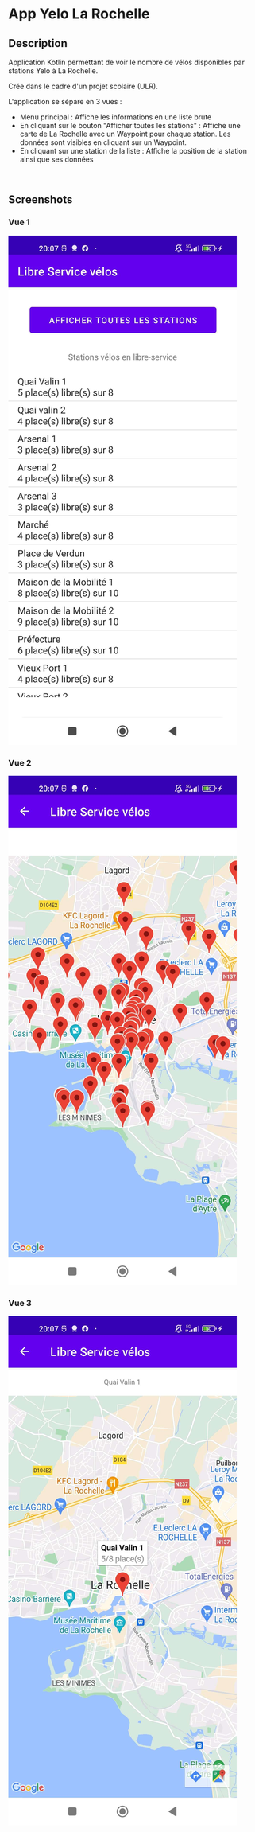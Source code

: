 # App Yelo La Rochelle

## Description

Application Kotlin permettant de voir le nombre de vélos disponibles par stations Yelo à La Rochelle.

Crée dans le cadre d'un projet scolaire (ULR).

L'application se sépare en 3 vues :
- Menu principal : Affiche les informations en une liste brute
- En cliquant sur le bouton "Afficher toutes les stations" : Affiche une carte de La Rochelle avec un Waypoint pour chaque station. Les données sont visibles en cliquant sur un Waypoint.
- En cliquant sur une station de la liste : Affiche la position de la station ainsi que ses données

<br>

## Screenshots 

### Vue 1
![screen](./img/home.jpg)
### Vue 2
![screen](./img/list.jpg)
### Vue 3
![screen](./img/single.jpg)
